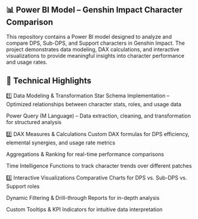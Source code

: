 ## 📊 Power BI Model – Genshin Impact Character Comparison
This repository contains a Power BI model designed to analyze and compare DPS, Sub-DPS, and Support characters in Genshin Impact. The project demonstrates data modeling, DAX calculations, and interactive visualizations to provide meaningful insights into character performance and usage rates.

## 🔹 Technical Highlights
1️⃣ Data Modeling & Transformation
Star Schema Implementation – Optimized relationships between character stats, roles, and usage data

Power Query (M Language) – Data extraction, cleaning, and transformation for structured analysis

2️⃣ DAX Measures & Calculations
Custom DAX formulas for DPS efficiency, elemental synergies, and usage rate metrics

Aggregations & Ranking for real-time performance comparisons

Time Intelligence Functions to track character trends over different patches

3️⃣ Interactive Visualizations
Comparative Charts for DPS vs. Sub-DPS vs. Support roles

Dynamic Filtering & Drill-through Reports for in-depth analysis

Custom Tooltips & KPI Indicators for intuitive data interpretation
